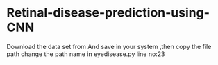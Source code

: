 # Retinal-disease-prediction-using-CNN
Download the data set from
And save in your system ,then copy the file path change the path name in eyedisease.py line no:23
